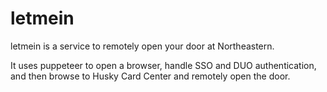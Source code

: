 # letmein

letmein is a service to remotely open your door at Northeastern.

It uses puppeteer to open a browser, handle SSO and DUO authentication, and then browse to Husky Card Center and remotely open the door.
